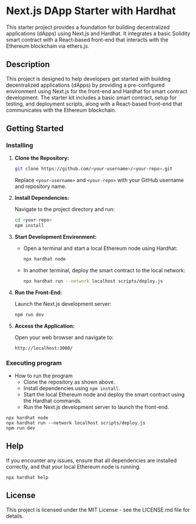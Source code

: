 # Next.js DApp Starter with Hardhat

This starter project provides a foundation for building decentralized applications (dApps) using Next.js and Hardhat. It integrates a basic Solidity smart contract with a React-based front-end that interacts with the Ethereum blockchain via ethers.js.

## Description

This project is designed to help developers get started with building decentralized applications (dApps) by providing a pre-configured environment using Next.js for the front-end and Hardhat for smart contract development. The starter kit includes a basic smart contract, setup for testing, and deployment scripts, along with a React-based front-end that communicates with the Ethereum blockchain.

## Getting Started

### Installing

1. **Clone the Repository:**

   ```bash
   git clone https://github.com/<your-username>/<your-repo>.git
   ```

   Replace `<your-username>` and `<your-repo>` with your GitHub username and repository name.

2. **Install Dependencies:**

   Navigate to the project directory and run:

   ```bash
   cd <your-repo>
   npm install
   ```

3. **Start Development Environment:**

   - Open a terminal and start a local Ethereum node using Hardhat:

     ```bash
     npx hardhat node
     ```

   - In another terminal, deploy the smart contract to the local network:

     ```bash
     npx hardhat run --network localhost scripts/deploy.js
     ```

4. **Run the Front-End:**

   Launch the Next.js development server:

   ```bash
   npm run dev
   ```

5. **Access the Application:**

   Open your web browser and navigate to:

   ```
   http://localhost:3000/
   ```

### Executing program

* How to run the program
  * Clone the repository as shown above.
  * Install dependencies using `npm install`.
  * Start the local Ethereum node and deploy the smart contract using the Hardhat commands.
  * Run the Next.js development server to launch the front-end.

```
npx hardhat node
npx hardhat run --network localhost scripts/deploy.js
npm run dev
```

## Help

If you encounter any issues, ensure that all dependencies are installed correctly, and that your local Ethereum node is running.

```
npx hardhat help
```

## License

This project is licensed under the MIT License - see the LICENSE.md file for details.
